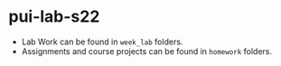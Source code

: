 # pui-lab-s22
- Lab Work can be found in `week_lab` folders.
- Assignments and course projects can be found in `homework` folders.
